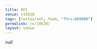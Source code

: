 ```yaml
---
title: KFC
venue: v19520
tags: [restaurant, food, "fhrs:669600"]
permalink: /v/19520/
layout: venue
---
```

null